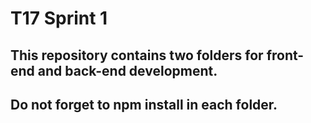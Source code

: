 # T17  Sprint 1
## This repository contains two folders for front-end and back-end development.
## Do not forget to npm install in each folder.
